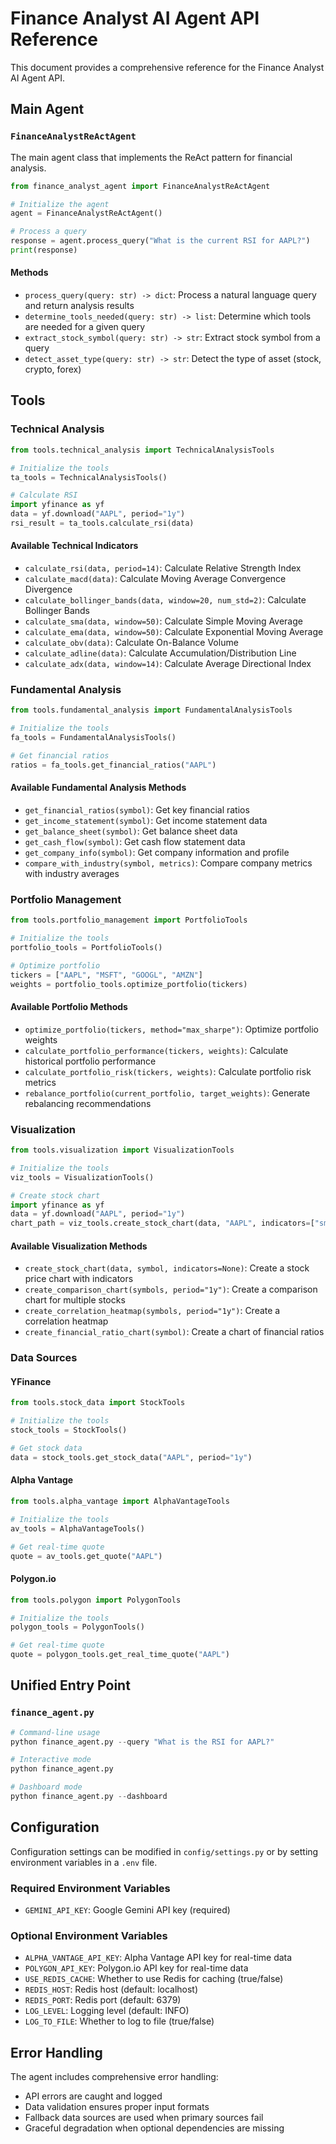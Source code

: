 # Finance Analyst AI Agent API Reference

This document provides a comprehensive reference for the Finance Analyst AI Agent API.

## Main Agent

### `FinanceAnalystReActAgent`

The main agent class that implements the ReAct pattern for financial analysis.

```python
from finance_analyst_agent import FinanceAnalystReActAgent

# Initialize the agent
agent = FinanceAnalystReActAgent()

# Process a query
response = agent.process_query("What is the current RSI for AAPL?")
print(response)
```

#### Methods

- `process_query(query: str) -> dict`: Process a natural language query and return analysis results
- `determine_tools_needed(query: str) -> list`: Determine which tools are needed for a given query
- `extract_stock_symbol(query: str) -> str`: Extract stock symbol from a query
- `detect_asset_type(query: str) -> str`: Detect the type of asset (stock, crypto, forex)

## Tools

### Technical Analysis

```python
from tools.technical_analysis import TechnicalAnalysisTools

# Initialize the tools
ta_tools = TechnicalAnalysisTools()

# Calculate RSI
import yfinance as yf
data = yf.download("AAPL", period="1y")
rsi_result = ta_tools.calculate_rsi(data)
```

#### Available Technical Indicators

- `calculate_rsi(data, period=14)`: Calculate Relative Strength Index
- `calculate_macd(data)`: Calculate Moving Average Convergence Divergence
- `calculate_bollinger_bands(data, window=20, num_std=2)`: Calculate Bollinger Bands
- `calculate_sma(data, window=50)`: Calculate Simple Moving Average
- `calculate_ema(data, window=50)`: Calculate Exponential Moving Average
- `calculate_obv(data)`: Calculate On-Balance Volume
- `calculate_adline(data)`: Calculate Accumulation/Distribution Line
- `calculate_adx(data, window=14)`: Calculate Average Directional Index

### Fundamental Analysis

```python
from tools.fundamental_analysis import FundamentalAnalysisTools

# Initialize the tools
fa_tools = FundamentalAnalysisTools()

# Get financial ratios
ratios = fa_tools.get_financial_ratios("AAPL")
```

#### Available Fundamental Analysis Methods

- `get_financial_ratios(symbol)`: Get key financial ratios
- `get_income_statement(symbol)`: Get income statement data
- `get_balance_sheet(symbol)`: Get balance sheet data
- `get_cash_flow(symbol)`: Get cash flow statement data
- `get_company_info(symbol)`: Get company information and profile
- `compare_with_industry(symbol, metrics)`: Compare company metrics with industry averages

### Portfolio Management

```python
from tools.portfolio_management import PortfolioTools

# Initialize the tools
portfolio_tools = PortfolioTools()

# Optimize portfolio
tickers = ["AAPL", "MSFT", "GOOGL", "AMZN"]
weights = portfolio_tools.optimize_portfolio(tickers)
```

#### Available Portfolio Methods

- `optimize_portfolio(tickers, method="max_sharpe")`: Optimize portfolio weights
- `calculate_portfolio_performance(tickers, weights)`: Calculate historical portfolio performance
- `calculate_portfolio_risk(tickers, weights)`: Calculate portfolio risk metrics
- `rebalance_portfolio(current_portfolio, target_weights)`: Generate rebalancing recommendations

### Visualization

```python
from tools.visualization import VisualizationTools

# Initialize the tools
viz_tools = VisualizationTools()

# Create stock chart
import yfinance as yf
data = yf.download("AAPL", period="1y")
chart_path = viz_tools.create_stock_chart(data, "AAPL", indicators=["sma50", "rsi"])
```

#### Available Visualization Methods

- `create_stock_chart(data, symbol, indicators=None)`: Create a stock price chart with indicators
- `create_comparison_chart(symbols, period="1y")`: Create a comparison chart for multiple stocks
- `create_correlation_heatmap(symbols, period="1y")`: Create a correlation heatmap
- `create_financial_ratio_chart(symbol)`: Create a chart of financial ratios

### Data Sources

#### YFinance

```python
from tools.stock_data import StockTools

# Initialize the tools
stock_tools = StockTools()

# Get stock data
data = stock_tools.get_stock_data("AAPL", period="1y")
```

#### Alpha Vantage

```python
from tools.alpha_vantage import AlphaVantageTools

# Initialize the tools
av_tools = AlphaVantageTools()

# Get real-time quote
quote = av_tools.get_quote("AAPL")
```

#### Polygon.io

```python
from tools.polygon import PolygonTools

# Initialize the tools
polygon_tools = PolygonTools()

# Get real-time quote
quote = polygon_tools.get_real_time_quote("AAPL")
```

## Unified Entry Point

### `finance_agent.py`

```python
# Command-line usage
python finance_agent.py --query "What is the RSI for AAPL?"

# Interactive mode
python finance_agent.py

# Dashboard mode
python finance_agent.py --dashboard
```

## Configuration

Configuration settings can be modified in `config/settings.py` or by setting environment variables in a `.env` file.

### Required Environment Variables

- `GEMINI_API_KEY`: Google Gemini API key (required)

### Optional Environment Variables

- `ALPHA_VANTAGE_API_KEY`: Alpha Vantage API key for real-time data
- `POLYGON_API_KEY`: Polygon.io API key for real-time data
- `USE_REDIS_CACHE`: Whether to use Redis for caching (true/false)
- `REDIS_HOST`: Redis host (default: localhost)
- `REDIS_PORT`: Redis port (default: 6379)
- `LOG_LEVEL`: Logging level (default: INFO)
- `LOG_TO_FILE`: Whether to log to file (true/false)

## Error Handling

The agent includes comprehensive error handling:

- API errors are caught and logged
- Data validation ensures proper input formats
- Fallback data sources are used when primary sources fail
- Graceful degradation when optional dependencies are missing
